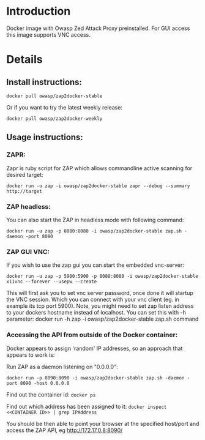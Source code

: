 # Introduction
Docker image with Owasp Zed Attack Proxy preinstalled.
For GUI access this image supports VNC access.

# Details
## Install instructions:
`docker pull owasp/zap2docker-stable`

Or if you want to try the latest weekly release:

`docker pull owasp/zap2docker-weekly`

## Usage instructions:
### ZAPR:
Zapr is ruby script for ZAP which allows commandline active scanning for desired target:

`docker run -u zap -i owasp/zap2docker-stable zapr --debug --summary http://target`

### ZAP headless:
You can also start the ZAP in headless mode with following command:

`docker run -u zap -p 8080:8080 -i owasp/zap2docker-stable zap.sh -daemon -port 8080`

### ZAP GUI VNC:
If you wish to use the  zap gui you can start the embedded vnc-server:

`docker run -u zap -p 5900:5900 -p 8080:8080 -i owasp/zap2docker-stable x11vnc --forever --usepw --create`

This will first ask you to set vnc server password, once done it will startup the VNC session. Which you can connect with your vnc client (eg. in example its tcp port 5900). Note, you might need to set zap listen address to your dockers hostname instead of localhost. You can set this with -h parameter: docker run -h zap -i owasp/zap2docker-stable zap.sh command

### Accessing the API from outside of the Docker container:

Docker appears to assign 'random' IP addresses, so an approach that appears to work is:

Run ZAP as a daemon listening on "0.0.0.0":

`docker run -p 8090:8090 -i owasp/zap2docker-stable zap.sh -daemon -port 8090 -host 0.0.0.0`

Find out the container id:
`docker ps`

Find out which address has been assigned to it:
`docker inspect <<CONTAINER ID>> | grep IPAddress`

You should be then able to point your browser at the specified host/port and access the ZAP API, eg http://172.17.0.8:8090/